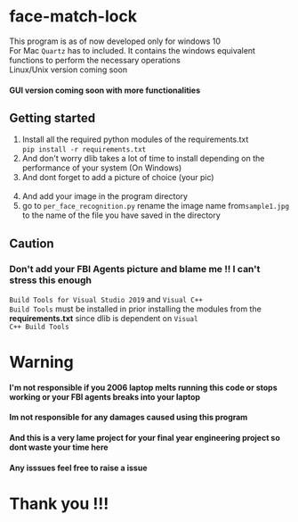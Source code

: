 # face-match-lock
This program is as of now developed only for windows 10 <br>
For Mac <code>Quartz</code> has to included. It contains the windows equivalent functions to perform the necessary operations <br>
Linux/Unix version coming soon <br>
#### GUI version coming soon with more functionalities

## Getting started 
<ol>
  <li>Install all the required python modules of the requirements.txt <br>
    <code>pip install -r requirements.txt</code> </li>
  <li>And don't worry dlib takes a lot of time to install depending on the performance of your system (On Windows)</li>

  <li>And dont forget to add a picture of choice (your pic) </li><br>
  
  <li>And add your image in the program directory</li>
  <li>go to <code>per_face_recognition.py</code> rename the image name from<code>sample1.jpg</code> to the name of the file you have saved in the directory
</ol>

## Caution
 ### Don't add your FBI Agents picture and blame me !! I can't stress this enough
<code>Build Tools for Visual Studio 2019</code> and <code>Visual C++ Build Tools</code> must be installed in prior installing the modules from the <b>requirements.txt</b> since dlib is dependent on <code>Visual C++ Build Tools</code>

# Warning 
#### I'm not responsible if you 2006 laptop melts running this code or stops working or your FBI agents breaks into your laptop 
#### Im not responsible for any damages caused using this program
#### And this is a very lame project for your final year engineering project so dont waste your time here


#### Any isssues feel free to raise a issue
# Thank you !!!
